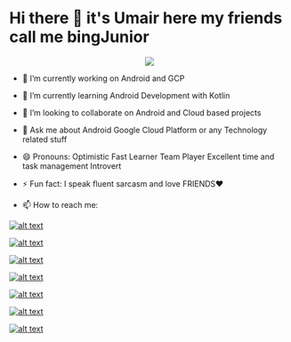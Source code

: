 # Hi there 👋 it's Umair here my friends call me bingJunior 

<div align="center">
<img src="https://i.imgur.com/HgN8w2l.gif" align="centre"/>
</div>

- 🔭 I’m currently working on Android and GCP

- 🌱 I’m currently learning Android Development with Kotlin 

- 👯 I’m looking to collaborate on Android and  Cloud based projects

- 💬 Ask me about Android Google Cloud Platform or any Technology related stuff

- 😄 Pronouns: Optimistic Fast Learner Team Player Excellent time and task management Introvert 

- ⚡ Fun fact: I speak fluent sarcasm and love FRIENDS❤

- 📫 How to reach me:

<!-- Please don't remove this: Grab your social icons from https://github.com/carlsednaoui/gitsocial -->

<!-- display the social media buttons in your README -->

[![alt text][1.1]][1]

[![alt text][2.1]][2]

[![alt text][3.1]][3]

[![alt text][4.1]][4]

[![alt text][5.1]][5]

[![alt text][6.1]][6]

[![alt text][7.1]][7]

<!-- links to social media icons -->

[1.1]: https://i.imgur.com/kuH8mcP.png (Twitter)

[2.1]: https://i.imgur.com/klASuIl.png (Facebook)

[3.1]: https://i.imgur.com/5pJX7ys.png (Instagram)

[4.1]: https://i.imgur.com/VcXtps9.png (LinkedIn)

[5.1]: https://i.imgur.com/gtf0sR4.png (Discord)

[6.1]: https://i.imgur.com/aAEq7Xh.png (Github)

[7.1]: https://i.imgur.com/hAJIQc3.png?1 (Qwiklabs)

<!-- links to your social media accounts -->

[1]: https://twitter.com/bingJunior_
[2]: https://www.facebook.com/tariq.umair.71
[3]: https://www.instagram.com/bingjunior_/?hl=en
[4]: https://www.linkedin.com/in/umair-tariq-120a11144/
[5]: bingJunior#3619
[6]: http://www.github.com/bingJunior
[7]: https://www.qwiklabs.com/public_profiles/fccaa3e6-8358-4c02-b5a3-bcc11c000f93

